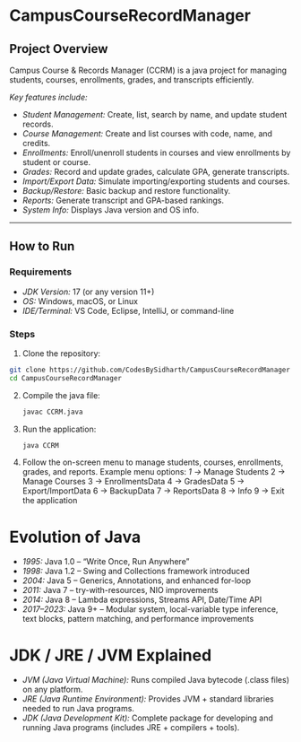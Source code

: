 # CampusCourseRecordManager

## Project Overview
Campus Course & Records Manager (CCRM) is a java project for managing students, courses, enrollments, grades, and transcripts efficiently.

*Key features include:*
- *Student Management:* Create, list, search by name, and update student records.
- *Course Management:* Create and list courses with code, name, and credits.
- *Enrollments:* Enroll/unenroll students in courses and view enrollments by student or course.
- *Grades:* Record and update grades, calculate GPA, generate transcripts.
- *Import/Export Data:* Simulate importing/exporting students and courses.
- *Backup/Restore:* Basic backup and restore functionality.
- *Reports:* Generate transcript and GPA-based rankings.
- *System Info:* Displays Java version and OS info.

---

## How to Run

### Requirements
- *JDK Version:* 17 (or any version 11+)
- *OS:* Windows, macOS, or Linux
- *IDE/Terminal:* VS Code, Eclipse, IntelliJ, or command-line

### Steps
1. Clone the repository:
```bash
git clone https://github.com/CodesBySidharth/CampusCourseRecordManager
cd CampusCourseRecordManager
```
2. Compile the java file:
   ```bash
   javac CCRM.java
   ```
3. Run the application:
   ```bash
   java CCRM
   ```
4. Follow the on-screen menu to manage students, courses, enrollments, grades, and reports.
Example menu options:
*1 →* Manage Students
2 → Manage Courses
3 → EnrollmentsData
4 → GradesData
5 → Export/ImportData
6 → BackupData
7 → ReportsData
8 → Info
9 → Exit the application

# Evolution of Java
- *1995:* Java 1.0 – “Write Once, Run Anywhere”
- *1998:* Java 1.2 – Swing and Collections framework introduced
- *2004:* Java 5 – Generics, Annotations, and enhanced for-loop
- *2011:* Java 7 – try-with-resources, NIO improvements
- *2014:* Java 8 – Lambda expressions, Streams API, Date/Time API
- *2017–2023:* Java 9+ – Modular system, local-variable type inference, text blocks, pattern
matching, and performance improvements

# JDK / JRE / JVM Explained
- *JVM (Java Virtual Machine):* Runs compiled Java bytecode (.class files) on any platform.
- *JRE (Java Runtime Environment):* Provides JVM + standard libraries needed to run Java programs.
- *JDK (Java Development Kit):* Complete package for developing and running Java programs (includes JRE + compilers + tools).


